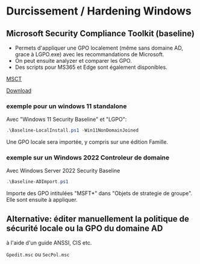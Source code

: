 ﻿# Durcissement / Hardening Windows

## Microsoft Security Compliance Toolkit (baseline)

* Permets d'appliquer une GPO localement (même sans domaine AD, grace à LGPO.exe) avec les recommandations de Microsoft. 
* On peut ensuite analyzer et comparer les GPO.
* Des scripts pour MS365 et Edge sont également disponibles.

[MSCT](https://docs.microsoft.com/en-us/windows/security/threat-protection/windows-security-configuration-framework/security-compliance-toolkit-10)

[Download](https://www.microsoft.com/en-us/download/details.aspx?id=55319)


### exemple pour un windows 11 standalone 

Avec "Windows 11 Security Baseline" et "LGPO":

```powershell
.\Baseline-LocalInstall.ps1 -Win11NonDomainJoined
```
Une GPO locale sera importée, y compris sur une édition Famille.


### exemple sur un Windows 2022 Controleur de domaine

Avec Windows Server 2022 Security Baseline

```powershell
.\Baseline-ADImport.ps1
```
Importe des GPO intitulées "MSFT*" dans "Objets de strategie de groupe". Elle sont ensuite à appliquer.


## Alternative: éditer manuellement la politique de sécurité locale ou la GPO du domaine AD

à l'aide d'un guide ANSSI, CIS etc.

`Gpedit.msc` ou `SecPol.msc`

